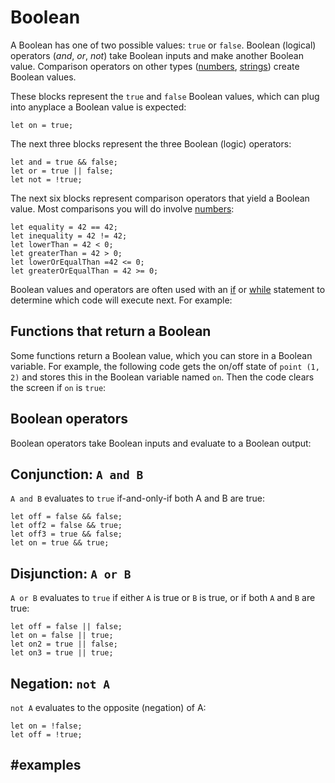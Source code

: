 # Boolean

A Boolean has one of two possible values: `true` or `false`. Boolean (logical) operators (*and*, *or*, *not*) take Boolean inputs and make another Boolean value. Comparison operators on other types ([numbers](/types/number), [strings](/types/string)) create Boolean values.

These blocks represent the `true` and `false` Boolean values, which can plug into anyplace a Boolean value is expected:

```block
let on = true;
```

The next three blocks represent the three Boolean (logic) operators:

```block
let and = true && false;
let or = true || false;
let not = !true;
```

The next six blocks represent comparison operators that yield a Boolean value. Most comparisons you will do involve [numbers](/types/number):

```block
let equality = 42 == 42;
let inequality = 42 != 42;
let lowerThan = 42 < 0;
let greaterThan = 42 > 0;
let lowerOrEqualThan =42 <= 0;
let greaterOrEqualThan = 42 >= 0;
```

Boolean values and operators are often used with an [if](/blocks/logic/if) or [while](/blocks/loops/while) statement to determine which code will execute next. For example:

## Functions that return a Boolean

Some functions return a Boolean value, which you can store in a Boolean variable. For example, the following code gets the on/off state of `point (1, 2)` and stores this in the Boolean variable named `on`. Then the code clears the screen if `on` is `true`:

## Boolean operators

Boolean operators take Boolean inputs and evaluate to a Boolean output:

## Conjunction: `A and B`

`A and B` evaluates to `true` if-and-only-if both A and B are true:

```block
let off = false && false;
let off2 = false && true;
let off3 = true && false;
let on = true && true;
```

## Disjunction: `A or B`

`A or B` evaluates to `true` if either `A` is true or `B` is true, or if both `A` and `B` are true:

```block
let off = false || false;
let on = false || true;
let on2 = true || false;
let on3 = true || true;
```

## Negation: `not A`

`not A` evaluates to the opposite (negation) of A:

```block
let on = !false;
let off = !true;
```

## #examples
